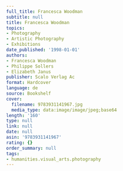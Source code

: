 ```yaml
---
full_title: Francesca Woodman
subtitle: null
title: Francesca Woodman
topics:
- Photography
- Artistic Photography
- Exhibitions
date_published: '1998-01-01'
authors:
- Francesca Woodman
- Philippe Sollers
- Elizabeth Janus
publisher: Scalo Verlag Ac
format: Hardcover
language: de
source: Bookshelf
cover:
  filename: 9783931141967.jpg
  media_type: data:image/image/jpeg;base64
length: '160'
type: null
link: null
date: null
asin: '9783931141967'
rating: {}
order_summary: null
tags:
- humanities.visual_arts.photography
---
```


